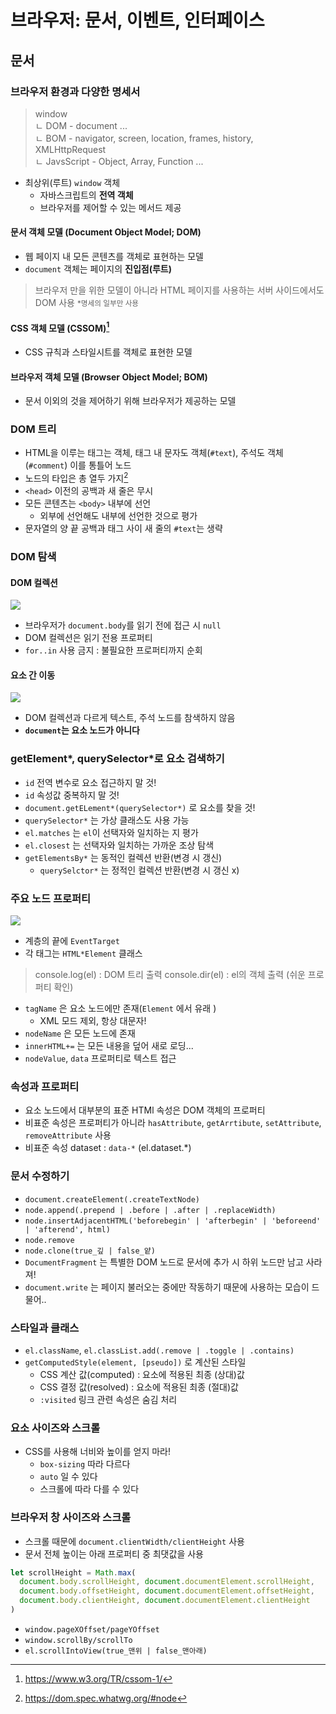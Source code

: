# 브라우저: 문서, 이벤트, 인터페이스

## 문서

### 브라우저 환경과 다양한 명세서

> window   
> ㄴ DOM - document ...   
> ㄴ BOM - navigator, screen, location, frames, history, XMLHttpRequest   
> ㄴ JavsScript - Object, Array, Function ...

- 최상위(루트) `window` 객체
  - 자바스크립트의 **전역 객체**
  - 브라우저를 제어할 수 있는 메서드 제공

#### 문서 객체 모델 (Document Object Model; DOM)

- 웹 페이지 내 모든 콘텐츠를 객체로 표현하는 모델
- `document` 객체는 페이지의 **진입점(루트)** 

> 브라우저 만을 위한 모델이 아니라 HTML 페이지를 사용하는 서버 사이드에서도 DOM 사용 <small>*명세의 일부만 사용</small>

#### CSS 객체 모델 (CSSOM)[^1]

- CSS 규칙과 스타일시트를 객체로 표현한 모델

#### 브라우저 객체 모델 (Browser Object Model; BOM)

- 문서 이외의 것을 제어하기 위해 브라우저가 제공하는 모델

### DOM 트리

- HTML을 이루는 태그는 객체, 태그 내 문자도 객체(`#text`), 주석도 객체(`#comment`) 이를 통틀어 노드
- 노드의 타입은 총 열두 가지[^2]
- `<head>` 이전의 공백과 새 줄은 무시
- 모든 콘텐츠는 `<body>` 내부에 선언
  - 외부에 선언해도 내부에 선언한 것으로 평가
- 문자열의 양 끝 공백과 태그 사이 새 줄의 `#text`는 생략

[^1]: https://www.w3.org/TR/cssom-1/
[^2]: https://dom.spec.whatwg.org/#node

### DOM 탐색

#### DOM 컬렉션

![](../assets/dom_tree.png)

- 브라우저가 `document.body`를 읽기 전에 접근 시 `null`
- DOM 컬렉션은 읽기 전용 프로퍼티
- `for..in` 사용 금지 : 불필요한 프로퍼티까지 순회

#### 요소 간 이동

![](../assets/dom_tree2.png)

- DOM 컬렉션과 다르게 텍스트, 주석 노드를 참색하지 않음
- **`document`는 요소 노드가 아니다**

### getElement*, querySelector*로 요소 검색하기

- `id` 전역 변수로 요소 접근하지 말 것!
- `id` 속성값 중복하지 말 것!
- `document.getELement*(querySelector*)` 로 요소를 찾을 것!
- `querySelector*` 는 가상 클래스도 사용 가능
- `el.matches` 는 `el`이 선택자와 일치하는 지 평가 
- `el.closest` 는 선택자와 일치하는 가까운 조상 탐색 
- `getElementsBy*` 는 동적인 컬렉션 반환(변경 시 갱신)
  - `querySelctor*` 는 정적인 컬렉션 반환(변경 시 갱신 x)

### 주요 노드 프로퍼티

![](../assets/dom_node.png)

- 계층의 끝에 `EventTarget`
- 각 태그는 `HTML*Element` 클래스

> console.log(el) : DOM 트리 출력
> console.dir(el) : el의 객체 출력 (쉬운 프로퍼티 확인)

- `tagName` 은 요소 노드에만 존재(`Element` 에서 유래 )
  - XML 모드 제외, 항상 대문자!
- `nodeName` 은 모든 노드에 존재
- `innerHTML+=` 는 모든 내용을 덮어 새로 로딩...
- `nodeValue`, `data` 프로퍼티로 텍스트 접근

### 속성과 프로퍼티

- 요소 노드에서 대부분의 표준 HTMl 속성은 DOM 객체의 프로퍼티
- 비표준 속성은 프로퍼티가 아니라 `hasAttribute`, `getArrtibute`, `setAttribute`, `removeAttribute` 사용
- 비표준 속성 dataset : `data-*` (el.dataset.*)

### 문서 수정하기

- `document.createElement(.createTextNode)`
- `node.append(.prepend | .before | .after | .replaceWidth)`
- `node.insertAdjacentHTML('beforebegin' | 'afterbegin' | 'beforeend' | 'afterend', html)`
- `node.remove`
- `node.clone(true_깊 | false_얕)`
- `DocumentFragment` 는 특별한 DOM 노드로 문서에 추가 시 하위 노드만 남고 사라져!
- `document.write` 는 페이지 불러오는 중에만 작동하기 때문에 사용하는 모습이 드물어..

### 스타일과 클래스

- `el.className`, `el.classList.add(.remove | .toggle | .contains)`
- `getComputedStyle(element, [pseudo])` 로 계산된 스타일
  - CSS 계산 값(computed) : 요소에 적용된 최종 (상대)값
  - CSS 결정 값(resolved) : 요소에 적용된 최종 (절대)값
  - `:visited` 링크 관련 속성은 숨김 처리

### 요소 사이즈와 스크롤

- CSS를 사용해 너비와 높이를 얻지 마라!
  - `box-sizing` 따라 다르다
  - `auto` 일 수 있다
  - 스크롤에 따라 다를 수 있다

### 브라우저 창 사이즈와 스크롤

- 스크롤 때문에 `document.clientWidth/clientHeight` 사용
- 문서 전체 높이는 아래 프로퍼티 중 최댓값을 사용
```javascript
let scrollHeight = Math.max(
  document.body.scrollHeight, document.documentElement.scrollHeight,
  document.body.offsetHeight, document.documentElement.offsetHeight,
  document.body.clientHeight, document.documentElement.clientHeight
)
```
- `window.pageXOffset/pageYOffset`
- `window.scrollBy/scrollTo`
- `el.scrollIntoView(true_맨위 | false_맨아래)`
